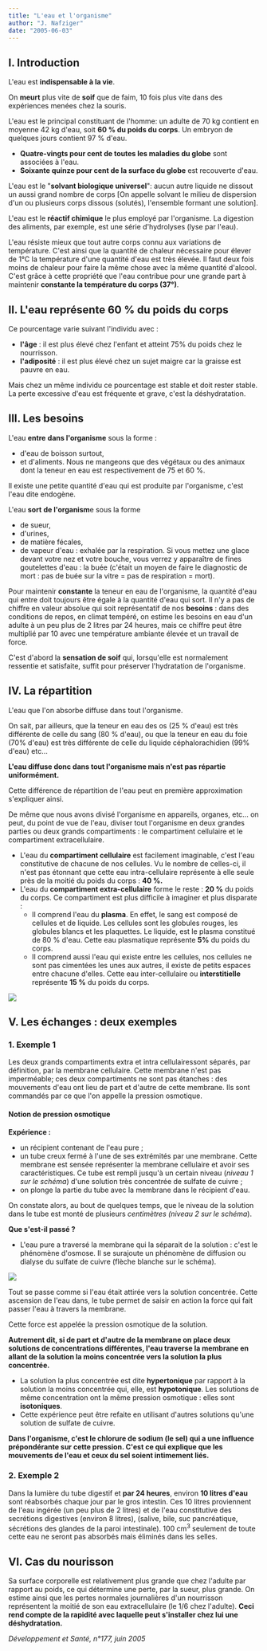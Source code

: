 ```yaml
---
title: "L'eau et l'organisme"
author: "J. Nafziger"
date: "2005-06-03"
---
```


## I. Introduction

L'eau est **indispensable à la vie**.

On **meurt** plus vite de **soif** que de faim, 10 fois plus vite dans des expériences menées chez la souris.

L'eau est le principal constituant de l'homme: un adulte de 70 kg contient en moyenne 42 kg d'eau, soit **60 % du poids du corps**. Un embryon de quelques jours contient 97 % d'eau.

- **Quatre-vingts pour cent de toutes les maladies du globe** sont associées à l'eau.
- **Soixante quinze pour cent de la surface du globe** est recouverte d'eau.

L'eau est le "**solvant biologique universel**": aucun autre liquide ne dissout un aussi grand nombre de corps \[On appelle solvant le milieu de dispersion d'un ou plusieurs corps dissous (solutés), l'ensemble formant une solution\].

L'eau est le **réactif chimique** le plus employé par l'organisme. La digestion des aliments, par exemple, est une série d'hydrolyses (lyse par l'eau).

L'eau résiste mieux que tout autre corps connu aux variations de température. C'est ainsi que la quantité de chaleur nécessaire pour élever de 1°C la température d'une quantité d'eau est très élevée. Il faut deux fois moins de chaleur pour faire la même chose avec la même quantité d'alcool. C'est grâce à cette propriété que l'eau contribue pour une grande part à maintenir **constante la température du corps (37°)**.

## II. L'eau représente 60 % du poids du corps

Ce pourcentage varie suivant l'individu avec :

- **l'âge** : il est plus élevé chez l'enfant et atteint 75% du poids chez le nourrisson.
- **l'adiposité** : il est plus élevé chez un sujet maigre car la graisse est pauvre en eau.

Mais chez un même individu ce pourcentage est stable et doit rester stable. La perte excessive d'eau est fréquente et grave, c'est la déshydratation.

## III. Les besoins

L'eau **entre** **dans l'organisme** sous la forme :

- d'eau de boisson surtout,
- et d'aliments. Nous ne mangeons que des végétaux ou des animaux dont la teneur en eau est respectivement de 75 et 60 %.

Il existe une petite quantité d'eau qui est produite par l'organisme, c'est l'eau dite endogène.

L'eau **sort** **de l'organism**e sous la forme

- de sueur,
- d'urines,
- de matière fécales,
- de vapeur d'eau : exhalée par la respiration. Si vous mettez une glace devant votre nez et votre bouche, vous verrez y apparaître de fines goutelettes d'eau : la buée (c'était un moyen de faire le diagnostic de mort : pas de buée sur la vitre = pas de respiration = mort).

Pour maintenir **constante** la teneur en eau de l'organisme, la quantité d'eau qui entre doit toujours être égale à la quantité d'eau qui sort. Il n'y a pas de chiffre en valeur absolue qui soit représentatif de nos **besoins** : dans des conditions de repos, en climat tempéré, on estime les besoins en eau d'un adulte à un peu plus de 2 litres par 24 heures, mais ce chiffre peut être multiplié par 10 avec une température ambiante élevée et un travail de force.

C'est d'abord la **sensation de soif** qui, lorsqu'elle est normalement ressentie et satisfaite, suffit pour préserver l'hydratation de l'organisme.

## IV. La répartition

L'eau que l'on absorbe diffuse dans tout l'organisme.

On sait, par ailleurs, que la teneur en eau des os (25 % d'eau) est très différente de celle du sang (80 % d'eau), ou que la teneur en eau du foie (70% d'eau) est très différente de celle du liquide céphalorachidien (99% d'eau) etc...

**L'eau diffuse donc dans tout l'organisme mais n'est pas répartie uniformément.**

Cette différence de répartition de l'eau peut en première approximation s'expliquer ainsi.

De même que nous avons divisé l'organisme en appareils, organes, etc... on peut, du point de vue de l'eau, diviser tout l'organisme en deux grandes parties ou deux grands compartiments : le compartiment cellulaire et le compartiment extracellulaire.

- L'eau du **compartiment cellulaire** est facilement imaginable, c'est l'eau constitutive de chacune de nos cellules. Vu le nombre de celles-ci, il n'est pas étonnant que cette eau intra-cellulaire représente à elle seule près de la moitié du poids du corps : **40 %.**
- L'eau du **compartiment extra-cellulaire** forme le reste : **20 %** du poids du corps. Ce compartiment est plus difficile à imaginer et plus disparate :
  - Il comprend l'eau du **plasma**. En effet, le sang est composé de cellules et de liquide. Les cellules sont les globules rouges, les globules blancs et les plaquettes. Le liquide, est le plasma constitué de 80 % d'eau. Cette eau plasmatique représente **5%** du poids du corps.
  - Il comprend aussi l'eau qui existe entre les cellules, nos cellules ne sont pas cimentées les unes aux autres, il existe de petits espaces entre chacune d'elles. Cette eau inter-cellulaire ou **interstitielle** représente **15 %** du poids du corps.

![](i1006-1.jpg)

## V. Les échanges : deux exemples

### 1. Exemple 1

Les deux grands compartiments extra et intra cellulairessont séparés, par définition, par la membrane cellulaire. Cette membrane n'est pas imperméable; ces deux compartiments ne sont pas étanches : des mouvements d'eau ont lieu de part et d'autre de cette membrane. Ils sont commandés par ce que l'on appelle la pression osmotique.

#### Notion de pression osmotique

**Expérience :**

- un récipient contenant de l'eau pure ;
- un tube creux fermé à l'une de ses extrémités par une membrane. Cette membrane est sensée représenter la membrane cellulaire et avoir ses caractéristiques. Ce tube est rempli jusqu'à un certain niveau (*niveau 1 sur le schéma*) d'une solution très concentrée de sulfate de cuivre ;
- on plonge la partie du tube avec la membrane dans le récipient d'eau.

On constate alors, au bout de quelques temps, que le niveau de la solution dans le tube est monté de plusieurs *centimètres (niveau 2 sur le schéma*).

**Que s'est-il passé ?**

- L'eau pure a traversé la membrane qui la séparait de la solution : c'est le phénomène d'osmose. Il se surajoute un phénomène de diffusion ou dialyse du sulfate de cuivre (flèche blanche sur le schéma).

![](i1006-2.jpg)

Tout se passe comme si l'eau était attirée vers la solution concentrée. Cette ascension de l'eau dans, le tube permet de saisir en action la force qui fait passer l'eau à travers la membrane.

Cette force est appelée la pression osmotique de la solution.

**Autrement dit, si de part et d'autre de la membrane on place deux solutions de concentrations différentes, l'eau traverse la membrane en allant de la solution la moins concentrée vers la solution la plus concentrée.**

- La solution la plus concentrée est dite **hypertonique** par rapport à la solution la moins concentrée qui, elle, est **hypotonique**. Les solutions de même concentration ont la même pression osmotique : elles sont **isotoniques**.
- Cette expérience peut être refaite en utilisant d'autres solutions qu'une solution de sulfate de cuivre.

**Dans l'organisme, c'est le chlorure de sodium (le sel) qui a une influence prépondérante sur cette pression. C'est ce qui explique que les mouvements de l'eau et ceux du sel soient intimement liés.**

### 2. Exemple 2

Dans la lumière du tube digestif et **par 24 heures**, environ **10 litres d'eau** sont réabsorbés chaque jour par le gros intestin. Ces 10 litres proviennent de l'eau ingérée (un peu plus de 2 litres) et de l'eau constitutive des secrétions digestives (environ 8 litres), (salive, bile, suc pancréatique, sécrétions des glandes de la paroi intestinale). 100 cm<sup>3</sup> seulement de toute cette eau ne seront pas absorbés mais éliminés dans les selles.

## VI. Cas du nourisson

Sa surface corporelle est relativement plus grande que chez l'adulte par rapport au poids, ce qui détermine une perte, par la sueur, plus grande. On estime ainsi que les pertes normales journalières d'un nourrisson représentent la moitié de son eau extracellulaire (le 1/6 chez l'adulte). **Ceci rend compte de la rapidité avec laquelle peut s'installer chez lui une déshydratation.**

*Développement et Santé, n°177, juin 2005*
